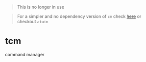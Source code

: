> This is no longer in use

> For a simpler and no dependency version of `cm` check [here](https://github.com/neelabalan/dotfiles/blob/master/.scripts/cm.py) or checkout `atuin`

# tcm
command manager

